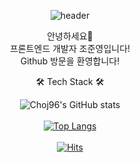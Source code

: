 <div align="center">

![header](https://capsule-render.vercel.app/api?type=waving&color=timeGradient&height=250&section=header&text=Welcome&fontSize=80)


안녕하세요👋<br/>
프론트엔드 개발자 조준영입니다!<br/>
Github 방문을 환영합니다!<br/>



🛠️ Tech Stack 🛠️



![Choj96's GitHub stats](https://github-readme-stats.vercel.app/api?username=choj96&theme=dark&show_icons=true)
<br/>
<br/>
 [![Top Langs](https://github-readme-stats.vercel.app/api/top-langs/?username=choj96&layout=compact)](https://github.com/anuraghazra/github-readme-stats)
<br/>
<br/>
 [![Hits](https://hits.seeyoufarm.com/api/count/incr/badge.svg?url=https%3A%2F%2Fgithub.com%2Fchoj96%2Fhit-counter&count_bg=%23DFDFDF&title_bg=%23144F40&icon=react.svg&icon_color=%2300CCFF&title=hits&edge_flat=false)](https://hits.seeyoufarm.com)
 

</div>

